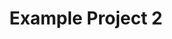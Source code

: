 ---
layout: project
title: "Example Project 2"
description: "Example Description"
imageurl: 1200x1600.png
pagecolorhue: 160
---